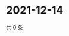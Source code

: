 # 2021-12-14

共 0 条

<!-- BEGIN WEIBO -->
<!-- 最后更新时间 Tue Dec 14 2021 21:12:10 GMT+0800 (China Standard Time) -->

<!-- END WEIBO -->
